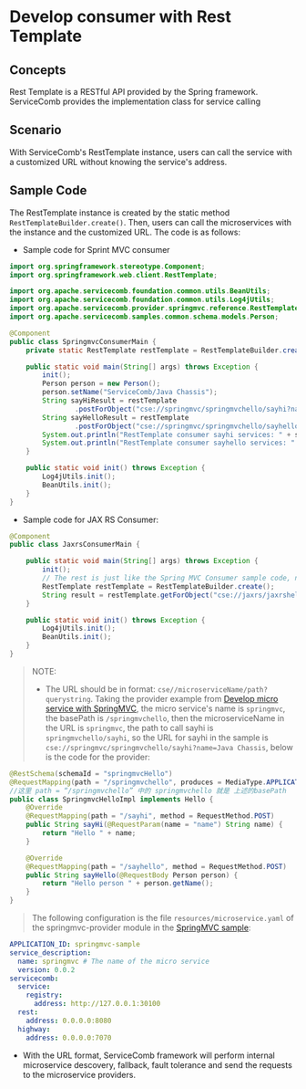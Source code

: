 # Develop consumer with Rest Template  
## Concepts

Rest Template is a RESTful API provided by the Spring framework.  ServiceComb provides the implementation class for service calling

## Scenario

With ServiceComb's RestTemplate instance, users can call the service with a customized URL without knowing the service's address.



## Sample Code

The RestTemplate instance is created by the static method  `RestTemplateBuilder.create()`. Then, users can call the microservices with the instance and the customized URL. The code is as follows:

- Sample code for Sprint MVC consumer

```java
import org.springframework.stereotype.Component;
import org.springframework.web.client.RestTemplate;

import org.apache.servicecomb.foundation.common.utils.BeanUtils;
import org.apache.servicecomb.foundation.common.utils.Log4jUtils;
import org.apache.servicecomb.provider.springmvc.reference.RestTemplateBuilder;
import org.apache.servicecomb.samples.common.schema.models.Person;

@Component
public class SpringmvcConsumerMain {
    private static RestTemplate restTemplate = RestTemplateBuilder.create();

    public static void main(String[] args) throws Exception {
        init();
        Person person = new Person();
        person.setName("ServiceComb/Java Chassis");
        String sayHiResult = restTemplate
                .postForObject("cse://springmvc/springmvchello/sayhi?name=Java Chassis", null, String.class);
        String sayHelloResult = restTemplate
                .postForObject("cse://springmvc/springmvchello/sayhello", person, String.class);
        System.out.println("RestTemplate consumer sayhi services: " + sayHiResult);
        System.out.println("RestTemplate consumer sayhello services: " + sayHelloResult);
    }

    public static void init() throws Exception {
        Log4jUtils.init();
        BeanUtils.init();
    }
}
```

- Sample code for JAX RS Consumer:

```java
@Component
public class JaxrsConsumerMain {

    public static void main(String[] args) throws Exception {
        init();
        // The rest is just like the Spring MVC Consumer sample code, notice that if the provider only accepts GET requests, the consumer should use method getForObject()
        RestTemplate restTemplate = RestTemplateBuilder.create();
        String result = restTemplate.getForObject("cse://jaxrs/jaxrshello/saybye", String.class);
    }

    public static void init() throws Exception {
        Log4jUtils.init();
        BeanUtils.init();
    }
}
```
> NOTE:
>
> - The URL should be in format: `cse//microserviceName/path?querystring`. Taking the provider example from [Develop micro service with SpringMVC](../build-provider/springmvc.md), the micro service's name is `springmvc`, the basePath is `/springmvchello`, then the microserviceName in the URL is `springmvc`, the path to call sayhi is `springmvchello/sayhi`, so the URL for sayhi in the sample is `cse://springmvc/springmvchello/sayhi?name=Java Chassis`, below is the code for the provider:

```java
@RestSchema(schemaId = "springmvcHello")
@RequestMapping(path = "/springmvchello", produces = MediaType.APPLICATION_JSON)
//这里 path = “/springmvchello” 中的 springmvchello 就是 上述的basePath
public class SpringmvcHelloImpl implements Hello {
    @Override
    @RequestMapping(path = "/sayhi", method = RequestMethod.POST)
    public String sayHi(@RequestParam(name = "name") String name) {
        return "Hello " + name;
    }

    @Override
    @RequestMapping(path = "/sayhello", method = RequestMethod.POST)
    public String sayHello(@RequestBody Person person) {
        return "Hello person " + person.getName();
    }
}
```



> The following configuration is the file `resources/microservice.yaml` of the springmvc-provider module in the [SpringMVC sample](https://github.com/apache/incubator-servicecomb-java-chassis/tree/master/samples/springmvc-sample):

```yaml
APPLICATION_ID: springmvc-sample
service_description:
  name: springmvc # The name of the micro service
  version: 0.0.2
servicecomb:
  service:
    registry:
      address: http://127.0.0.1:30100
  rest:
    address: 0.0.0.0:8080
  highway:
    address: 0.0.0.0:7070
```

- With the URL format, ServiceComb framework will perform internal microservice descovery, fallback, fault tolerance and send the requests to the microservice providers.
